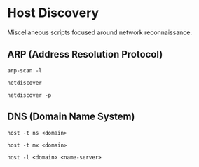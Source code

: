 # Host Discovery

Miscellaneous scripts focused around network reconnaissance.

## ARP (Address Resolution Protocol)

`arp-scan -l`

`netdiscover`

`netdiscover -p`

## DNS (Domain Name System)

`host -t ns <domain>`

`host -t mx <domain>`

`host -l <domain> <name-server>`
